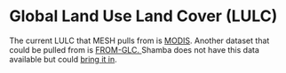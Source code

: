 # Global Land Use Land Cover (LULC)

The current LULC that MESH pulls from is [MODIS](https://modis.gsfc.nasa.gov/data/dataprod/mod12.php). Another dataset that could be pulled from is [FROM-GLC. ](http://data.ess.tsinghua.edu.cn)Shamba does not have this data available but could [bring it in](https://explorer.earthengine.google.com/#search/land%20use%20land%20cover).&#x20;
